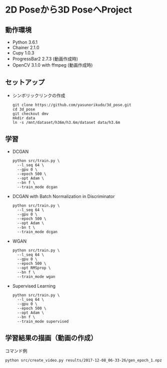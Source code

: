 # 2D Poseから3D PoseへProject

## 動作環境
  - Python 3.6.1
  - Chainer 2.1.0
  - Cupy 1.0.3
  - ProgressBar2 2.7.3 (動画作成時)
  - OpenCV 3.1.0 with ffmpeg (動画作成時)

## セットアップ
  - シンボリックリンクの作成
    ```
    git clone https://github.com/yasunorikudo/3d_pose.git
    cd 3d_pose
    git checkout dmv
    mkdir data
    ln -s /mnt/dataset/h36m/h3.6m/dataset data/h3.6m
    ```

## 学習
  - DCGAN
    ```
    python src/train.py \
      --l_seq 64 \
      --gpu 0 \
      --epoch 500 \
      --opt Adam \
      --bn f \
      --train_mode dcgan
    ```

  - DCGAN with Batch Normalization in Discriminator
    ```
    python src/train.py \
      --l_seq 64 \
      --gpu 0 \
      --epoch 500 \
      --opt Adam \
      --bn t \
      --train_mode dcgan
    ```

  - WGAN
    ```
    python src/train.py \
      --l_seq 64 \
      --gpu 0 \
      --epoch 500 \
      --opt RMSprop \
      --bn f \
      --train_mode wgan
    ```

  - Supervised Learning
    ```
    python src/train.py \
      --l_seq 64 \
      --gpu 0 \
      --epoch 500 \
      --opt Adam \
      --bn f \
      --train_mode supervised
    ```

## 学習結果の描画（動画の作成）
コマンド例
```
python src/create_video.py results/2017-12-08_06-33-26/gen_epoch_1.npz
```
